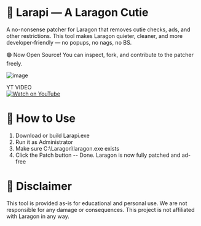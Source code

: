 # 🧨 Larapi — A Laragon Cutie
A no-nonsense patcher for Laragon that removes cutie checks, ads, and other restrictions.
This tool makes Laragon quieter, cleaner, and more developer-friendly — no popups, no nags, no BS.

🟢 Now Open Source! You can inspect, fork, and contribute to the patcher freely.

![image](https://github.com/user-attachments/assets/2fcfcc26-2e12-49f2-b1b3-a361ec00a2fd)

YT VIDEO <br>
[![Watch on YouTube](https://img.youtube.com/vi/ZoYviG6fmb8/hqdefault.jpg)](https://www.youtube.com/watch?v=ZoYviG6fmb8)

# 🚀 How to Use
1) Download or build Larapi.exe
2) Run it as Administrator
3) Make sure C:\Laragon\laragon.exe exists
4) Click the Patch button
-- Done. Laragon is now fully patched and ad-free


# 📜 Disclaimer
This tool is provided as-is for educational and personal use.
We are not responsible for any damage or consequences.
This project is not affiliated with Laragon in any way.
